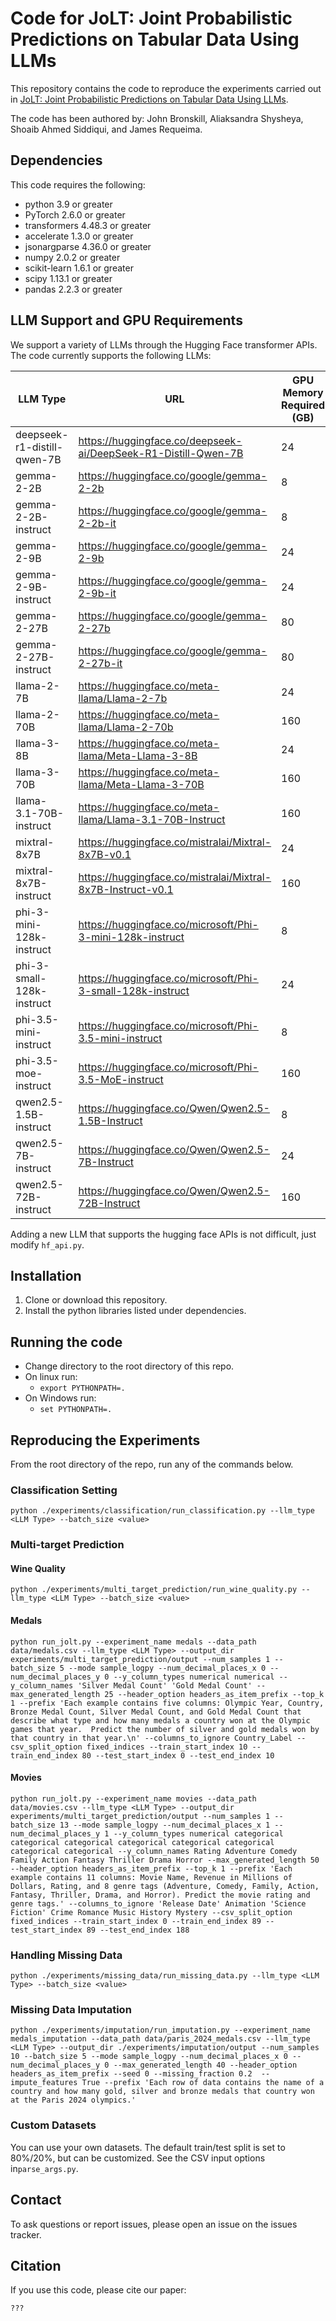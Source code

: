 
# Code for JoLT: Joint Probabilistic Predictions on Tabular Data Using LLMs
This repository contains the code to reproduce the experiments carried out in [JoLT: Joint Probabilistic Predictions on Tabular Data Using LLMs](https://arxiv.org/pdf/????).

The code has been authored by: John Bronskill, Aliaksandra Shysheya, Shoaib Ahmed Siddiqui, and James Requeima.

## Dependencies
This code requires the following:
* python 3.9 or greater
* PyTorch 2.6.0 or greater
* transformers 4.48.3 or greater
* accelerate 1.3.0 or greater
* jsonargparse 4.36.0 or greater
* numpy 2.0.2 or greater
* scikit-learn 1.6.1 or greater
* scipy 1.13.1 or greater
* pandas 2.2.3 or greater

## LLM Support and GPU Requirements
We support a variety of LLMs through the Hugging Face transformer APIs. The code currently supports the following
LLMs:

| LLM Type     | URL    | GPU Memory Required (GB) |
| ---      | ---    |--------------------------|
| deepseek-r1-distill-qwen-7B | https://huggingface.co/deepseek-ai/DeepSeek-R1-Distill-Qwen-7B | 24                    |
| gemma-2-2B | https://huggingface.co/google/gemma-2-2b | 8                    |
| gemma-2-2B-instruct | https://huggingface.co/google/gemma-2-2b-it | 8                    |
| gemma-2-9B | https://huggingface.co/google/gemma-2-9b | 24                    |
| gemma-2-9B-instruct | https://huggingface.co/google/gemma-2-9b-it | 24                    |
| gemma-2-27B | https://huggingface.co/google/gemma-2-27b | 80                    |
| gemma-2-27B-instruct | https://huggingface.co/google/gemma-2-27b-it | 80                    |
| llama-2-7B | https://huggingface.co/meta-llama/Llama-2-7b | 24                    |
| llama-2-70B | https://huggingface.co/meta-llama/Llama-2-70b | 160                   |
| llama-3-8B | https://huggingface.co/meta-llama/Meta-Llama-3-8B | 24                    |
| llama-3-70B | https://huggingface.co/meta-llama/Meta-Llama-3-70B | 160                   |
| llama-3.1-70B-instruct | https://huggingface.co/meta-llama/Llama-3.1-70B-Instruct | 160                   |
| mixtral-8x7B | https://huggingface.co/mistralai/Mixtral-8x7B-v0.1 | 24                    |
| mixtral-8x7B-instruct | https://huggingface.co/mistralai/Mixtral-8x7B-Instruct-v0.1 | 160                   |
| phi-3-mini-128k-instruct | https://huggingface.co/microsoft/Phi-3-mini-128k-instruct | 8                     |
| phi-3-small-128k-instruct | https://huggingface.co/microsoft/Phi-3-small-128k-instruct | 24                     |
| phi-3.5-mini-instruct | https://huggingface.co/microsoft/Phi-3.5-mini-instruct | 8                     |
| phi-3.5-moe-instruct | https://huggingface.co/microsoft/Phi-3.5-MoE-instruct | 160                     |
| qwen2.5-1.5B-instruct | https://huggingface.co/Qwen/Qwen2.5-1.5B-Instruct | 8                     |
| qwen2.5-7B-instruct | https://huggingface.co/Qwen/Qwen2.5-7B-Instruct | 24                     |
| qwen2.5-72B-instruct | https://huggingface.co/Qwen/Qwen2.5-72B-Instruct | 160                     |

Adding a new LLM that supports the hugging face APIs is not difficult, just modify ```hf_api.py```.

## Installation
1. Clone or download this repository.
2. Install the python libraries listed under dependencies.

## Running the code
* Change directory to the root directory of this repo.
* On linux run:
  * ```export PYTHONPATH=.```
* On Windows run:
  * ```set PYTHONPATH=.```

## Reproducing the Experiments
From the root directory of the repo, run any of the commands below.
### Classification Setting
```python ./experiments/classification/run_classification.py --llm_type <LLM Type> --batch_size <value>```

### Multi-target Prediction
#### Wine Quality
```python ./experiments/multi_target_prediction/run_wine_quality.py --llm_type <LLM Type> --batch_size <value>```
#### Medals
```python run_jolt.py --experiment_name medals --data_path data/medals.csv --llm_type <LLM Type> --output_dir experiments/multi_target_prediction/output --num_samples 1 --batch_size 5 --mode sample_logpy --num_decimal_places_x 0 --num_decimal_places_y 0 --y_column_types numerical numerical --y_column_names 'Silver Medal Count' 'Gold Medal Count' --max_generated_length 25 --header_option headers_as_item_prefix --top_k 1 --prefix 'Each example contains five columns: Olympic Year, Country, Bronze Medal Count, Silver Medal Count, and Gold Medal Count that describe what type and how many medals a country won at the Olympic games that year.  Predict the number of silver and gold medals won by that country in that year.\n' --columns_to_ignore Country_Label --csv_split_option fixed_indices --train_start_index 10 --train_end_index 80 --test_start_index 0 --test_end_index 10```
#### Movies
```python run_jolt.py --experiment_name movies --data_path data/movies.csv --llm_type <LLM Type> --output_dir experiments/multi_target_prediction/output --num_samples 1 --batch_size 13 --mode sample_logpy --num_decimal_places_x 1 --num_decimal_places_y 1 --y_column_types numerical categorical categorical categorical categorical categorical categorical categorical categorical --y_column_names Rating Adventure Comedy Family Action Fantasy Thriller Drama Horror --max_generated_length 50 --header_option headers_as_item_prefix --top_k 1 --prefix 'Each example contains 11 columns: Movie Name, Revenue in Millions of Dollars, Rating, and 8 genre tags (Adventure, Comedy, Family, Action, Fantasy, Thriller, Drama, and Horror). Predict the movie rating and genre tags.' --columns_to_ignore 'Release Date' Animation 'Science Fiction' Crime Romance Music History Mystery --csv_split_option fixed_indices --train_start_index 0 --train_end_index 89 --test_start_index 89 --test_end_index 188```
### Handling Missing Data
```python ./experiments/missing_data/run_missing_data.py --llm_type <LLM Type> --batch_size <value>```
### Missing Data Imputation
```python ./experiments/imputation/run_imputation.py --experiment_name medals_imputation --data_path data/paris_2024_medals.csv --llm_type <LLM Type> --output_dir ./experiments/imputation/output --num_samples 10 --batch_size 5 --mode sample_logpy --num_decimal_places_x 0 --num_decimal_places_y 0 --max_generated_length 40 --header_option headers_as_item_prefix --seed 0 --missing_fraction 0.2  --impute_features True --prefix 'Each row of data contains the name of a country and how many gold, silver and bronze medals that country won at the Paris 2024 olympics.'```
### Custom Datasets
You can use your own datasets. The default train/test split is set to 80%/20%, but can be customized. See the CSV input options in```parse_args.py```.

## Contact
To ask questions or report issues, please open an issue on the issues tracker.

## Citation
If you use this code, please cite our paper:
```
???
```
